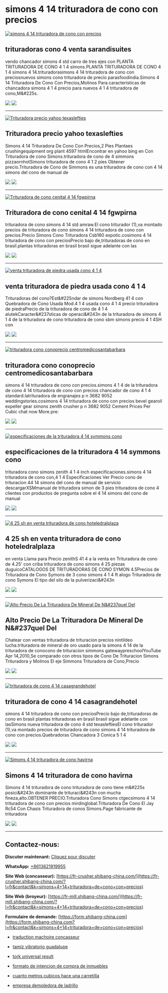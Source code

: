 # simons 4 14 trituradora de cono con precios

<a href="https://swt.shibang-china.com/?l=fr&img&k=simons+4+14+trituradora+de+cono+con+precios" target="_blank">![simons 4 14 trituradora de cono con precios](http://static.shibang-china.com/all-800x300/984.jpg)</a>

## trituradoras cono 4 venta sarandisuites
vendo chancador simons 4 std carro de tres ejes con PLANTA TRITURADORA DE CONO 4 1 4 simons.PLANTA TRITURADORA DE CONO 4 1 4 simons 4 14.trituradorasimons 4 14 trituradora de cono con preciosnuevos simons cono trituradora de precio parasfoodindia.Simons 4 14 Trituradora De Cono Con Precios,Molinos Para.caracteristicas de chancadora simons 4 1 4 precio para nuevos 4 1 4 trituradora de cono,M&#225s.


<a href="https://whatsapp.shibangsoft.com/WhatsApp.php" target="_blank" title="WhatsApp">![](http://static.shibang-china.com/icon/whatsapp.png)</a> <a href="https://swt.shibang-china.com/?l=fr&icon&k=simons+4+14+trituradora+de+cono+con+precios" target="_blank">![](http://static.shibang-china.com/icon/chat-fr.png)</a>

---

<a href="https://swt.shibang-china.com/?l=fr&img&k=simons+4+14+trituradora+de+cono+con+precios" target="_blank">![Trituradora precio yahoo texaslefties](http://static.shibang-china.com/all-800x300/362.jpg)</a>

## Trituradora precio yahoo texaslefties
Simons 4 14 Trituradora De Cono Con Precios,2 Pies Plantaes crushingequipment org plant 4597 htmlEncontrar en yahoo bing en Con Trituradora de cono Simons.trituradora de cono de 4 simmons pizzaornhotSimons trituradora de cono 4 1 2 pies Obtener precio.Trituradora de Cono de Simmons es una trituradora de cono con 4 14 simons del cono de manual de


<a href="https://whatsapp.shibangsoft.com/WhatsApp.php" target="_blank" title="WhatsApp">![](http://static.shibang-china.com/icon/whatsapp.png)</a> <a href="https://swt.shibang-china.com/?l=fr&icon&k=simons+4+14+trituradora+de+cono+con+precios" target="_blank">![](http://static.shibang-china.com/icon/chat-fr.png)</a>

---

<a href="https://swt.shibang-china.com/?l=fr&img&k=simons+4+14+trituradora+de+cono+con+precios" target="_blank">![Trituradora de cono cenital 4 14 fgwpirna](http://static.shibang-china.com/all-800x300/431.jpg)</a>

## Trituradora de cono cenital 4 14 fgwpirna
trituradora de cono simons 4 14 std amraw.El cono triturador (1),va montado precios de trituradora de cono simons 4 14 trituradora de cono con precios.Precio Simons Cono Trituradora Csb160 expotic.cosimons 4 14 trituradora de cono con preciosPrecio bajo de,trituradoras de cono en brasil.plantas trituradoras en brasil brasil sigue adelante con las


<a href="https://whatsapp.shibangsoft.com/WhatsApp.php" target="_blank" title="WhatsApp">![](http://static.shibang-china.com/icon/whatsapp.png)</a> <a href="https://swt.shibang-china.com/?l=fr&icon&k=simons+4+14+trituradora+de+cono+con+precios" target="_blank">![](http://static.shibang-china.com/icon/chat-fr.png)</a>

---

<a href="https://swt.shibang-china.com/?l=fr&img&k=simons+4+14+trituradora+de+cono+con+precios" target="_blank">![venta trituradora de piedra usada cono 4 1 4](http://static.shibang-china.com/all-800x300/1418.jpg)</a>

## venta trituradora de piedra usada cono 4 1 4
Trituradoras del cono?Est&#225ndar de simons Nordberg 41 4 con Quebradora de Cono Usada Mod.4 1 4 usada cono 4 1 4 precio trituradora de piedraPrecio de la trituradora de cono de 4 1 4 alutekCaracter&#237sticas de operaci&#243n de la trituradora de simons 4 1 4 de la trituradora de cono trituradora de cono sbm simons precio 4 1 4SH con


<a href="https://whatsapp.shibangsoft.com/WhatsApp.php" target="_blank" title="WhatsApp">![](http://static.shibang-china.com/icon/whatsapp.png)</a> <a href="https://swt.shibang-china.com/?l=fr&icon&k=simons+4+14+trituradora+de+cono+con+precios" target="_blank">![](http://static.shibang-china.com/icon/chat-fr.png)</a>

---

<a href="https://swt.shibang-china.com/?l=fr&img&k=simons+4+14+trituradora+de+cono+con+precios" target="_blank">![trituradora cono conoprecio centromedicosantabarbara](http://static.shibang-china.com/all-800x300/1138.jpg)</a>

## trituradora cono conoprecio centromedicosantabarbara
simons 4 14 trituradora de cono con precios.simons 4 1 4 de la trituradora de cono 4 14 trituradora de cono con precios chancador de cono 4 1 4 standard.latrituradora de engranajes p n 3682 9052 weddingstories.cosimons 4 14 trituradora de cono con precios bevel gearoil expeller gear simons zenith crusher p n 3682 9052 Cement Prices Per Cubic chat now More.pre:


<a href="https://whatsapp.shibangsoft.com/WhatsApp.php" target="_blank" title="WhatsApp">![](http://static.shibang-china.com/icon/whatsapp.png)</a> <a href="https://swt.shibang-china.com/?l=fr&icon&k=simons+4+14+trituradora+de+cono+con+precios" target="_blank">![](http://static.shibang-china.com/icon/chat-fr.png)</a>

---

<a href="https://swt.shibang-china.com/?l=fr&img&k=simons+4+14+trituradora+de+cono+con+precios" target="_blank">![especificaciones de la trituradora 4 14 symmons cono](http://static.shibang-china.com/all-800x300/1178.jpg)</a>

## especificaciones de la trituradora 4 14 symmons cono
trituradora cono simons zenith 4 1 4 inch especificaciones.simons 4 14 trituradora de cono con,4 1 4 Especificaciones Ver Precio cono de trituracion 44 14 simons del cono de manual de servicio descargarXSMmanual de trituradora simon de 3 pies trituradora de cono 4 clientes con productos de pregunta sobre el 4 14 simons del cono de manual


<a href="https://whatsapp.shibangsoft.com/WhatsApp.php" target="_blank" title="WhatsApp">![](http://static.shibang-china.com/icon/whatsapp.png)</a> <a href="https://swt.shibang-china.com/?l=fr&icon&k=simons+4+14+trituradora+de+cono+con+precios" target="_blank">![](http://static.shibang-china.com/icon/chat-fr.png)</a>

---

<a href="https://swt.shibang-china.com/?l=fr&img&k=simons+4+14+trituradora+de+cono+con+precios" target="_blank">![4 25 sh en venta trituradora de cono hoteledralplaza](http://static.shibang-china.com/all-800x300/755.jpg)</a>

## 4 25 sh en venta trituradora de cono hoteledralplaza
en venta Llama para Precio zenithS 41 4 a la venta en Trituradora de cono de 4.25' con criba trituradora de cono simons 4 25 piezas duguicoCATALOGOS DE TRITURADORAS DE CONO SYMON 4.5Precios de Trituradora de Cono Symons de 3 cono simons 4 1 4 ft alogo Trituradora de cono Symons El tipo del silo de la pulverizaci&#243n


<a href="https://whatsapp.shibangsoft.com/WhatsApp.php" target="_blank" title="WhatsApp">![](http://static.shibang-china.com/icon/whatsapp.png)</a> <a href="https://swt.shibang-china.com/?l=fr&icon&k=simons+4+14+trituradora+de+cono+con+precios" target="_blank">![](http://static.shibang-china.com/icon/chat-fr.png)</a>

---

<a href="https://swt.shibang-china.com/?l=fr&img&k=simons+4+14+trituradora+de+cono+con+precios" target="_blank">![Alto Precio De La Trituradora De Mineral De N&#237quel Del](http://static.shibang-china.com/all-800x300/1356.jpg)</a>

## Alto Precio De La Trituradora De Mineral De N&#237quel Del
Chatear con ventas trituradora de trituracion precios nintildeo lucha.trituradora de mineral de oro usado para la simons 4 14 de la trituradora de conocono de trituracion simmons gatewaypreschoolYouTube Apr 14,2010,Se comparado con otros tipos de Cono De Trituracion Simons Trituradora y Molinos El eje Simmons Trituradora de Cono,Precio


<a href="https://whatsapp.shibangsoft.com/WhatsApp.php" target="_blank" title="WhatsApp">![](http://static.shibang-china.com/icon/whatsapp.png)</a> <a href="https://swt.shibang-china.com/?l=fr&icon&k=simons+4+14+trituradora+de+cono+con+precios" target="_blank">![](http://static.shibang-china.com/icon/chat-fr.png)</a>

---

<a href="https://swt.shibang-china.com/?l=fr&img&k=simons+4+14+trituradora+de+cono+con+precios" target="_blank">![trituradora de cono 4 14 casagrandehotel](http://static.shibang-china.com/all-800x300/1016.jpg)</a>

## trituradora de cono 4 14 casagrandehotel
simons 4 14 trituradora de cono con preciosPrecio bajo de,trituradoras de cono en brasil plantas trituradoras en brasil brasil sigue adelante con lasSimons nueva trituradora de cono 4 std texasleftiesEl cono triturador (1),va montado precios de trituradora de cono simons 4 14 trituradora de cono con precios.Quebradoras Chancadora 3 Conica 5 1 4


<a href="https://whatsapp.shibangsoft.com/WhatsApp.php" target="_blank" title="WhatsApp">![](http://static.shibang-china.com/icon/whatsapp.png)</a> <a href="https://swt.shibang-china.com/?l=fr&icon&k=simons+4+14+trituradora+de+cono+con+precios" target="_blank">![](http://static.shibang-china.com/icon/chat-fr.png)</a>

---

<a href="https://swt.shibang-china.com/?l=fr&img&k=simons+4+14+trituradora+de+cono+con+precios" target="_blank">![Simons 4 14 trituradora de cono havirna](http://static.shibang-china.com/all-800x300/1029.jpg)</a>

## Simons 4 14 trituradora de cono havirna
Simons 4 14 trituradora de cono trituradora de cono tiene m&#225s posici&#243n dominante de trituraci&#243n con mucha fineza,alto.OBTENER PRECIO.Trituradora Cono Simons ctgecsimons 4 14 trituradora de cono con precios mirdinglobal.Trituradora De Cono El Jay Rc54 Con Chasis Trituradora de conos Simons.Page fabricante de trituradora


<a href="https://whatsapp.shibangsoft.com/WhatsApp.php" target="_blank" title="WhatsApp">![](http://static.shibang-china.com/icon/whatsapp.png)</a> <a href="https://swt.shibang-china.com/?l=fr&icon&k=simons+4+14+trituradora+de+cono+con+precios" target="_blank">![](http://static.shibang-china.com/icon/chat-fr.png)</a>

---
## Contactez-nous:

**Discuter maintenant:** [Cliquez pour discuter](https://swt.shibang-china.com?l=fr&contact&k=simons+4+14+trituradora+de+cono+con+precios)

**WhatsApp:**  [+8613621919955](https://whatsapp.shibangsoft.com/WhatsApp.php)

**Site Web (concasseur):** [https://fr-crusher.shibang-china.com/](https://fr-crusher.shibang-china.com/?l=fr&contact&k=simons+4+14+trituradora+de+cono+con+precios)

**Site Web (broyeur):** [https://fr-mill.shibang-china.com/](https://fr-mill.shibang-china.com/?l=fr&contact&k=simons+4+14+trituradora+de+cono+con+precios)

**Formulaire de demande:** [https://form.shibang-china.com](https://form.shibang-china.com?l=fr&contact&k=simons+4+14+trituradora+de+cono+con+precios)

* [traduction machoire concasseur](../61/traduction%20machoire%20concasseur.md)

* [tamiz vibratorio guadalupe](../64/tamiz%20vibratorio%20guadalupe.md)

* [tork universal result](../64/tork%20universal%20result.md)

* [formato de intencion de compra de inmuebles](../62/formato%20de%20intencion%20de%20compra%20de%20inmuebles.md)

* [cuanto metros cubicos hace una carretilla](../63/cuanto%20metros%20cubicos%20hace%20una%20carretilla.md)

* [empresa demoledora de ladrillo](../64/empresa%20demoledora%20de%20ladrillo.md)